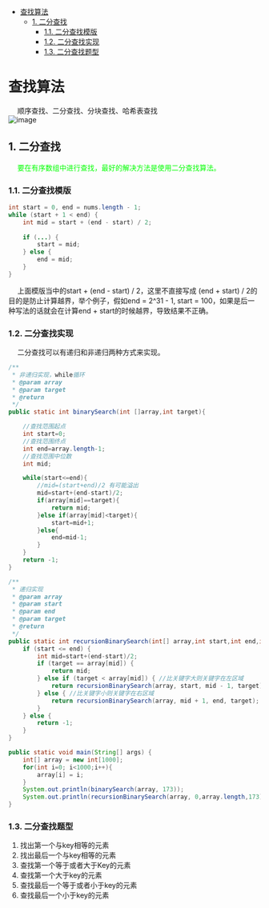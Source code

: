 
<!-- TOC -->

- [查找算法](#查找算法)
    - [1. 二分查找](#1-二分查找)
        - [1.1. 二分查找模版](#11-二分查找模版)
        - [1.2. 二分查找实现](#12-二分查找实现)
        - [1.3. 二分查找题型](#13-二分查找题型)

<!-- /TOC -->

<!-- 
三款经典的查找算法
https://mp.weixin.qq.com/s/3RvYUaAL8xAQQvT88WAJ7g

在N个乱序数字中查找第k大的数字
https://blog.csdn.net/u010412301/article/details/67704530

寻找第K大数的方法
https://blog.csdn.net/csl13/article/details/6056522
-->
<!-- 
你真的会写二分检索吗？ 
https://mp.weixin.qq.com/s/zlNDNwsTV5GvPzlGjfB0sQ
一网打尽！二分查找解题模版与题型全面解析 
https://mp.weixin.qq.com/s?__biz=MzIwNTc4NTEwOQ==&mid=2247487194&idx=1&sn=bd094c2953137469a51bc700319286a2&chksm=972adfa0a05d56b625e9a40bf6d7cb5baf32b34e9bcca861ba3e3ba5b7e1a39670126e62bfe8&mpshare=1&scene=1&srcid=&sharer_sharetime=1568041137749&sharer_shareid=b256218ead787d58e0b58614a973d00d&key=dee829c9aae7a0c07b1a6df0769ad2ff9adcf98eff1f993fbfcb5665f85eb64c3f3ad155311c62a3935f7e826bfa9a18edb4368cb626bc3386a5188fca1f22bcaf8c26344b6956a89644391713eb0616&ascene=1&uin=MTE1MTYxNzY2MQ%3D%3D&devicetype=Windows+10&version=62060844&lang=zh_CN&pass_ticket=5e25q4PxFBEBE22tP%2FFCoORgWWOx%2FBQjku90ubbS9N5KcxzzEydoolU%2BArDDM%2FKQ
-->

# 查找算法  
&emsp; 顺序查找、二分查找、分块查找、哈希表查找  
![image](https://gitee.com/wt1814/pic-host/raw/master/images/java/function/function-32.png)  

## 1. 二分查找  
&emsp; <font color = "lime">要在有序数组中进行查找，最好的解决方法是使用二分查找算法。</font>  

### 1.1. 二分查找模版   

```java
int start = 0, end = nums.length - 1;
while (start + 1 < end) {
    int mid = start + (end - start) / 2;
    
    if (...) {
        start = mid;
    } else {
        end = mid;
    }
}
```
&emsp; 上面模版当中的start + (end - start) / 2，这里不直接写成 (end + start) / 2的目的是防止计算越界，举个例子，假如end = 2^31 - 1, start = 100，如果是后一种写法的话就会在计算end + start的时候越界，导致结果不正确。  

### 1.2. 二分查找实现  
&emsp; 二分查找可以有递归和非递归两种方式来实现。  

```java
/**
 * 非递归实现，while循环
 * @param array
 * @param target
 * @return
 */
public static int binarySearch(int []array,int target){

    //查找范围起点
    int start=0;
    //查找范围终点
    int end=array.length-1;
    //查找范围中位数
    int mid;

    while(start<=end){
        //mid=(start+end)/2 有可能溢出
        mid=start+(end-start)/2;
        if(array[mid]==target){
            return mid;
        }else if(array[mid]<target){
            start=mid+1;
        }else{
            end=mid-1;
        }
    }
    return -1;
}

/**
 * 递归实现
 * @param array
 * @param start
 * @param end
 * @param target
 * @return
 */
public static int recursionBinarySearch(int[] array,int start,int end,int target){
    if (start <= end) {
        int mid=start+(end-start)/2;
        if (target == array[mid]) {
            return mid;
        } else if (target < array[mid]) { //比关键字大则关键字在左区域
            return recursionBinarySearch(array, start, mid - 1, target);
        } else { //比关键字小则关键字在右区域
            return recursionBinarySearch(array, mid + 1, end, target);
        }
    } else {
        return -1;
    }
}

public static void main(String[] args) {
    int[] array = new int[1000];
    for(int i=0; i<1000;i++){
        array[i] = i;
    }
    System.out.println(binarySearch(array, 173));
    System.out.println(recursionBinarySearch(array, 0,array.length,173));
}
```  

### 1.3. 二分查找题型  

1. 找出第一个与key相等的元素
2. 找出最后一个与key相等的元素
3. 查找第一个等于或者大于Key的元素
4. 查找第一个大于key的元素
5. 查找最后一个等于或者小于key的元素
6. 查找最后一个小于key的元素  


